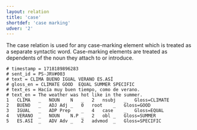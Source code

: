 ```yaml
---
layout: relation
title: 'case'
shortdef: 'case marking'
udver: '2'
---
```


The case relation is used for any case-marking element which is treated as a separate syntactic word. Case-marking elements are treated as dependents of the noun they attach to or introduce.

~~~ conllu
# timestamp = 1718189896283
# sent_id = PS-JRV#003
# text = CLIMA BUENO IGUAL VERANO ES.ASÍ
# gloss_en = CLIMATE GOOD  EQUAL SUMMER SPECIFIC
# text_es = Hacía muy buen tiempo, como de verano.
# text_en = The weather was hot like in the summer.
1	CLIMA	_	NOUN	N	_	2	nsubj	_	Gloss=CLIMATE
2	BUENO	_	ADJ	Adj	_	0	root	_	Gloss=GOOD
3	IGUAL	_	ADP	Prep	_	4	case	_	Gloss=EQUAL
4	VERANO	_	NOUN	N.P	_	2	obl	_	Gloss=SUMMER
5	ES.ASÍ	_	ADV	Adv	_	2	advmod	_	Gloss=SPECIFIC
~~~
<!-- Interlanguage links updated Po 11. listopadu 2024, 20:10:31 CET -->
